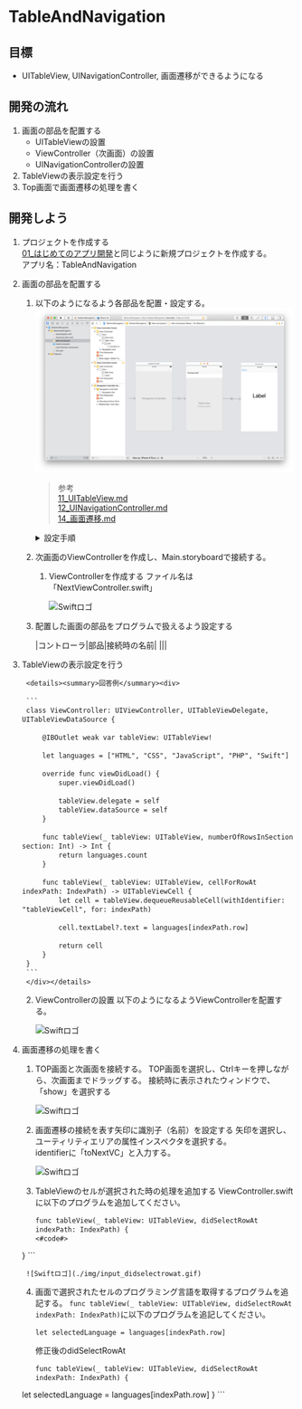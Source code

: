 # TableAndNavigation

## 目標
- UITableView, UINavigationController, 画面遷移ができるようになる

## 開発の流れ

1. 画面の部品を配置する
	- UITableViewの設置
	- ViewController（次画面）の設置
	- UINavigationControllerの設置
2. TableViewの表示設定を行う
2. Top画面で画面遷移の処理を書く

## 開発しよう

1. プロジェクトを作成する  
	[01_はじめてのアプリ開発](../01_はじめてのアプリ開発.md)と同じように新規プロジェクトを作成する。  
	アプリ名：TableAndNavigation
	
2. 画面の部品を配置する
	1. 以下のようになるよう各部品を配置・設定する。
		![Swiftロゴ](./img/TableAndNavigation.png)

		> 参考  
		> [11_UITableView.md](./各パーツ/11_UITableView.md)  
		> [12_UINavigationController.md](./各パーツ/12_UINavigationController.md)  
		> [14_画面遷移.md](./各パーツ/14_画面遷移.md)  

		<details><summary>設定手順</summary><div>
		1. UINavigationControllerを配置する
			
			![Swiftロゴ](./img/add_navi.gif)

		2. UITableViewを配置する
			![Swiftロゴ](./img/place_table.gif)

		3. UITableViewCellを配置する
			identifierに「cell」を設定する
			![Swiftロゴ](./img/place_cell.gif)
			
		4. 次画面を配置する。同時にLabelも設置する
			![Swiftロゴ](./img/place_next_vc.gif)
		
		5. Top画面から次画面への画面遷移の接続を行う
			identifierに「toNext」を設定する
			![Swiftロゴ](./img/con_top_to_next.gif)

		</div></details>

	2. 次画面のViewControllerを作成し、Main.storyboardで接続する。
		1. ViewControllerを作成する
			ファイル名は「NextViewController.swift」

			![Swiftロゴ](./img/create_next_vc.gif)
			
	2. 配置した画面の部品をプログラムで扱えるよう設定する

		|コントローラ|部品|接続時の名前|
		|||
			
3. TableViewの表示設定を行う

		<details><summary>回答例</summary><div>
	
		```
		class ViewController: UIViewController, UITableViewDelegate, UITableViewDataSource {
    
    		@IBOutlet weak var tableView: UITableView!
    
    		let languages = ["HTML", "CSS", "JavaScript", "PHP", "Swift"]
    
    		override func viewDidLoad() {
        		super.viewDidLoad()
        
        		tableView.delegate = self
        		tableView.dataSource = self
    		}

    		func tableView(_ tableView: UITableView, numberOfRowsInSection section: Int) -> Int {
        		return languages.count
    		}
    
    		func tableView(_ tableView: UITableView, cellForRowAt indexPath: IndexPath) -> UITableViewCell {
        		let cell = tableView.dequeueReusableCell(withIdentifier: "tableViewCell", for: indexPath)
        
        		cell.textLabel?.text = languages[indexPath.row]
        
        		return cell
    		}
		}
		```
		</div></details>

	2. ViewControllerの設置
		以下のようになるようViewControllerを配置する。

		![Swiftロゴ](./img/PageTransitionNextVC.png)

3. 画面遷移の処理を書く
	1. TOP画面と次画面を接続する。
		TOP画面を選択し、Ctrlキーを押しながら、次画面までドラッグする。 
		接続時に表示されたウィンドウで、「show」を選択する

		![Swiftロゴ](./img/connect_top_next.gif)

	2. 画面遷移の接続を表す矢印に識別子（名前）を設定する
		矢印を選択し、ユーティリティエリアの属性インスペクタを選択する。  
		identifierに「toNextVC」と入力する。

		![Swiftロゴ](./img/set_identifier_to_arrow.gif)

	3. TableViewのセルが選択された時の処理を追加する
		ViewController.swiftに以下のプログラムを追加してください。
		```
		func tableView(_ tableView: UITableView, didSelectRowAt indexPath: IndexPath) {
        <#code#>
    }
		```

		![Swiftロゴ](./img/input_didselectrowat.gif)

	4. 画面で選択されたセルのプログラミング言語を取得するプログラムを追記する。
		```func tableView(_ tableView: UITableView, didSelectRowAt indexPath: IndexPath)```に以下のプログラムを追記してください。
		```
		let selectedLanguage = languages[indexPath.row]
		```

		修正後のdidSelectRowAt

		```
		func tableView(_ tableView: UITableView, didSelectRowAt indexPath: IndexPath) {
      let selectedLanguage = languages[indexPath.row]
    }
		```